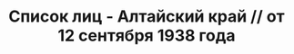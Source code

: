 ---
title: Список лиц - Алтайский край // от 12 сентября 1938 года
description: РГАСПИ, ф.17, т.11, оп.171, дело 419, лист 145
images:
- /disk/pictures/v11/17-171-419-145.jpg
- /disk/pictures/v11/17-171-419-146.jpg
- /disk/pictures/v11/17-171-419-147.jpg
- /disk/pictures/v11/17-171-419-148.jpg
- /disk/pictures/v11/17-171-419-149.jpg
---
